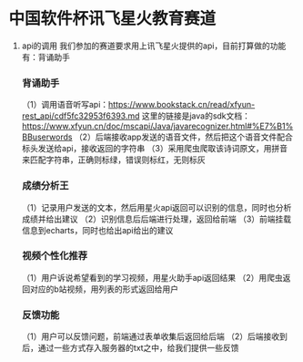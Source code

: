 # 中国软件杯讯飞星火教育赛道
1. api的调用
   我们参加的赛道要求用上讯飞星火提供的api，目前打算做的功能有：背诵助手
    ### 背诵助手
   （1）调用语音听写api：https://www.bookstack.cn/read/xfyun-rest_api/cdf5fc32953f6393.md
   这里的链接是java的sdk文档：https://www.xfyun.cn/doc/mscapi/Java/javarecognizer.html#%E7%B1%BBuserwords
   （2）后端接收app发送的语音文件，然后把这个语音文件配合标头发送给api，接收返回的字符串
   （3）采用爬虫爬取该诗词原文，用拼音来匹配字符串，正确则标绿，错误则标红，无则标灰

    ### 成绩分析王
   （1）记录用户发送的文本，然后用星火api返回可以识别的信息，同时也分析成绩并给出建议
   （2）识别信息后后端进行处理，返回给前端
   （3）前端挂载信息到echarts，同时也给出api给出的建议

    ### 视频个性化推荐
   （1）用户诉说希望看到的学习视频，用星火助手api返回结果
   （2）用爬虫返回对应的b站视频，用列表的形式返回给用户

    ### 反馈功能
    （1）用户可以反馈问题，前端通过表单收集后返回给后端
    （2）后端接收到后，通过一些方式存入服务器的txt之中，给我们提供一些反馈